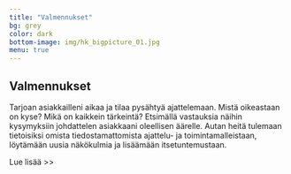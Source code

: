 ```yaml
---
title: "Valmennukset"
bg: grey
color: dark
bottom-image: img/hk_bigpicture_01.jpg
menu: true
---
```


## Valmennukset

Tarjoan asiakkailleni aikaa ja tilaa pysähtyä ajattelemaan. Mistä oikeastaan on kyse? Mikä on
kaikkein tärkeintä? Etsimällä vastauksia näihin kysymyksiin johdattelen asiakkaani oleellisen
äärelle. Autan heitä tulemaan tietoisiksi omista tiedostamattomista ajattelu- ja
toimintamalleistaan, löytämään uusia näkökulmia ja lisäämään itsetuntemustaan.

<a id="expand-valmennukset" class="expand-link">Lue lisää &gt;&gt;</a>

<div id="expandable-valmennukset" class="expandable-container" style="display:none;">

<p>
Lähtökohtana valmennuksissani on aina todelliset arjen haasteet ja toiveet. Pidän erittäin
tärkeänä, että oivallukset saadaan ajattelu- ja asennetason lisäksi näkymään toimintatavoissa ja
käyttäytymisessä.
</p>

<p>
<b>Growth Mindset tekee ajattelumallimme näkyväksi</b>

Ajattelumme vaikuttaa tuottavuuteemme, kykyymme oppia ja kehittyä – joskus myös estää meitä
onnistumasta. Käytössäni olevaa Growth Mindset -arviointia hyödyntämällä autan asiakkaitani
tulemaan tietoiseksi heitä jarruttavista ajattelumalleistasi sekä siitä, mitä mindsetin osa-alueita
heidän kannattaisi kehittää onnistuakseen.
</p>

<p>
<b>Työtä tuunaamalla innostusta ja työn imua</b>
Tutkimusten mukaan pidämme mahdollisuuksiamme vaikuttaa työhömme pienempinä kuin ne
todellisuudessa ovat. Tuunaamalla työnsä sisältöä, työtapojaan, vuorovaikutusta tai
näkökulmaansa työhön voi aktiivisesti vaikuttaa omaan työhyvinvointiinsa.
</p>

<p>
<b>Arvioinneilla ja kvalitatiivisella tutkimuksella vaikuttavuutta</b>
Käytän valmennuksissani coachingin rinnalla erilaisia arviointityökaluja (esim. Growth Mindset ja
Belbin) ja kvalitatiivisia tutkimusmenetelmiä kuten havainnointia, haastatteluja ja autoetnografiaa.
Aidossa toimintaympäristössä, arjen todellisissa tilanteissa toteutettu tutkimus varmistaa, että
valmennus ei tapahdu tyhjiössä vaan kytkeytyy tiukasti arjen tekemiseen ja on käytännönläheistä.
</p>

<p>
<b>Etsitkö itsellesi coachia?</b>
Soita ja varaa veloituksetta aika 30 min keskusteluun. Mikäli tuntuu siltä, että minä voisin olla juuri
sinulle sopiva coach, jatketaan suunnittelemalla sinun tarpeittesi mukainen coachingprosessi.
</p>

<p>
Esimerkki. Tyypillinen coachingprosessi: kestää noin 2-4 kuukautta, sisältäen 4-7 coachingsessiota.
Tarjoan kuitenkin eri laajuisia coaching-prosesseja sen mukaan, kuinka syvällistä tutkiskelua ja
pitkäkestoista työstämistä milloinkin tarvitaan. Coaching voidaan toteuttaa kasvokkain,
puhelimitse, Skypellä tmv. tai näiden yhdistelmällä.
</p>

<p>
<b>Oletko kiinnostunut ryhmä- tai tiimivalmennuksesta organisaatiollesi?</b>
Ota yhteyttä, niin rakennetaan juuri teille sopiva valmennuskokonaisuus.
</p>

<a id="collapse-valmennukset" class="collapse-link">X Sulje</a>
</div>
